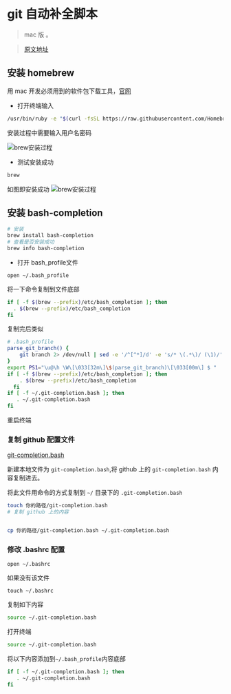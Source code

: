 # git 自动补全脚本

> mac 版 。

> [原文地址](https://www.cnblogs.com/liboxncg/p/6740548.html)

## 安装 homebrew

用 mac 开发必须用到的软件包下载工具，[官网](https://brew.sh/index_zh-cn.html)

- 打开终端输入

```bash
/usr/bin/ruby -e "$(curl -fsSL https://raw.githubusercontent.com/Homebrew/install/master/install)"
```

安装过程中需要输入用户名密码

<img :src="$withBase('/assets/tools/git-completion1.png')" alt="brew安装过程">

- 测试安装成功

```bash
brew
```

如图即安装成功
<img :src="$withBase('/assets/tools/git-completion2.png')" alt="brew安装过程">

## 安装 bash-completion

```bash
# 安装
brew install bash-completion
# 查看是否安装成功
brew info bash-completion

```

- 打开 bash_profile文件

`open ~/.bash_profile`

将一下命令复制到文件底部

```bash
if [ -f $(brew --prefix)/etc/bash_completion ]; then
  . $(brew --prefix)/etc/bash_completion
fi
```

复制完后类似

```bash
# .bash_profile
parse_git_branch() {
    git branch 2> /dev/null | sed -e '/^[^*]/d' -e 's/* \(.*\)/ (\1)/'
}
export PS1="\u@\h \W\[\033[32m\]\$(parse_git_branch)\[\033[00m\] $ "
if [ -f $(brew --prefix)/etc/bash_completion ]; then
    . $(brew --prefix)/etc/bash_completion
  fi
if [ -f ~/.git-completion.bash ]; then
   . ~/.git-completion.bash
fi
```

重启终端

### 复制 github 配置文件

[git-completion.bash](https://github.com/git/git/blob/master/contrib/completion/git-completion.bash)


新建本地文件为 `git-completion.bash`,将 github 上的 `git-completion.bash` 内容复制进去。

将此文件用命令的方式复制到 `~/` 目录下的 `.git-completion.bash`

```bash
touch 你的路径/git-completion.bash
# 复制 github 上的内容


cp 你的路径/git-completion.bash ~/.git-completion.bash

```

### 修改 .bashrc 配置

`open ~/.bashrc`

如果没有该文件

`touch ~/.bashrc`

复制如下内容

```bash
source ~/.git-completion.bash
```

打开终端

```bash
source ~/.git-completion.bash
```

将以下内容添加到`~/.bash_profile`内容底部

```bash
if [ -f ~/.git-completion.bash ]; then
   . ~/.git-completion.bash
fi
```